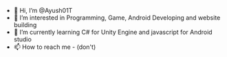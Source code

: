 - 👋 Hi, I’m @Ayush01T
- 👀 I’m interested in Programming, Game, Android Developing and website building 
- 🌱 I’m currently learning C# for Unity Engine and javascript for Android studio
- 📫 How to reach me - (don't)

<!---
Ayush01T/Ayush01T is a ✨ special ✨ repository because its `README.md` (this file) appears on your GitHub profile.
You can click the Preview link to take a look at your changes.
--->
